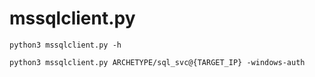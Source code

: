 # mssqlclient.py

```
python3 mssqlclient.py -h

python3 mssqlclient.py ARCHETYPE/sql_svc@{TARGET_IP} -windows-auth
```
